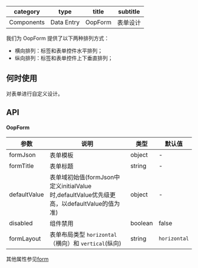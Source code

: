 
category | type | title | subtitle 
| :--------: | :-----: | :----:|  :----: |
Components | Data Entry | OopForm  | 表单设计 |

我们为 OopForm 提供了以下两种排列方式：

-  横向排列：标签和表单控件水平排列；
-  纵向排列：标签和表单控件上下垂直排列；

## 何时使用

对表单进行自定义设计。

## API
#### OopForm

| 参数 | 说明 | 类型 | 默认值 |
| --- | --- | --- | --- |
| formJson |  表单模板 | object | - |
| formTitle |  表单标题 | string | - |
| defaultValue |  表单域初始值(formJson中定义initialValue时,defaultValue优先级更高，以defaultValue的值为准) | object | - |
| disabled |  组件禁用 | boolean | false |
| formLayout | 表单布局类型 `horizontal`（横向）和 `vertical`(纵向) | string | `horizontal` |

其他属性参见[form](https://ant.design/components/form-cn/)
